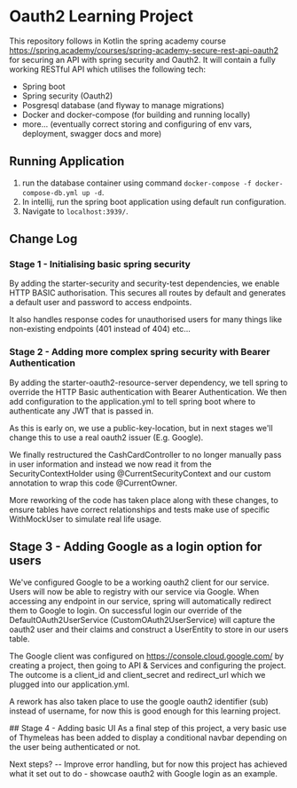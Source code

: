 # Oauth2 Learning Project

This repository follows in Kotlin the spring academy course https://spring.academy/courses/spring-academy-secure-rest-api-oauth2 for securing an API with spring security and Oauth2.
It will contain a fully working RESTful API which utilises the following tech:

- Spring boot
- Spring security (Oauth2)
- Posgresql database (and flyway to manage migrations)
- Docker and docker-compose (for building and running locally)
- more... (eventually correct storing and configuring of env vars, deployment, swagger docs and more)

## Running Application
1. run the database container using command 
`docker-compose -f docker-compose-db.yml up -d`.
2. In intellij, run the spring boot application using default run configuration.
3. Navigate to `localhost:3939/`.

## Change Log

### Stage 1 - Initialising basic spring security
By adding the starter-security and security-test dependencies,
we enable HTTP BASIC authorisation. This secures all routes by default
and generates a default user and password to access endpoints.

It also handles response codes for unauthorised users for many things
like non-existing endpoints (401 instead of 404) etc...

### Stage 2 - Adding more complex spring security with Bearer Authentication
By adding the starter-oauth2-resource-server dependency, we tell spring to override 
the HTTP Basic authentication with Bearer Authentication. We then add configuration 
to the application.yml to tell spring boot where to authenticate any JWT that is passed in.

As this is early on, we use a public-key-location, but in next stages we'll change this 
to use a real oauth2 issuer (E.g. Google).

We finally restructured the CashCardController to no longer manually pass in user information 
and instead we now read it from the SecurityContextHolder using @CurrentSecurityContext and 
our custom annotation to wrap this code @CurrentOwner.

More reworking of the code has taken place along with these changes, to ensure tables have correct 
relationships and tests make use of specific WithMockUser to simulate real life usage.


## Stage 3 - Adding Google as a login option for users
We've configured Google to be a working oauth2 client for our service. Users will now be able to registry with our service via Google. When accessing any endpoint in our service, spring will automatically redirect them to Google to login. On successful login our override of the DefaultOAuth2UserService (CustomOAuth2UserService) will capture the oauth2 user and their claims and construct a UserEntity to store in our users table.

The Google client was configured on https://console.cloud.google.com/ by creating a project, then going to API & Services and configuring the project. The outcome is a client_id and client_secret and redirect_url which we plugged into our application.yml.

A rework has also taken place to use the google oauth2 identifier (sub) instead of username, for now this is good enough for this learning project.

## Stage 4 - Adding basic UI
As a final step of this project, a very basic use of Thymeleas has been added to display a conditional navbar depending on the user being authenticated or not.

Next steps? -- Improve error handling, but for now this project has achieved what it set out to do - showcase oauth2 with Google login as an example.
